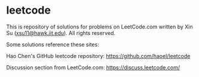 # leetcode
This is repository of solutions for problems on LeetCode.com written by Xin Su (<xsu11@hawk.iit.edu>). All rights reserved.

Some solutions reference these sites:

Hao Chen's GitHub leetcode repository: <https://github.com/haoel/leetcode>

Discussion section from LeetCode.com: <https://discuss.leetcode.com/>
